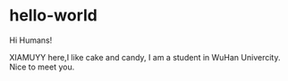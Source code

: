 # hello-world

Hi Humans!

XIAMUYY here,I like cake and candy, I am a student in WuHan Univercity.
Nice to meet you.
